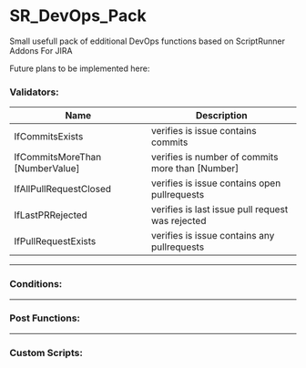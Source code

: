 # SR_DevOps_Pack
Small usefull pack of edditional DevOps functions based on ScriptRunner Addons For JIRA

Future plans to be implemented here:

### Validators:

| Name | Description |
| ------ |----------- |
|IfCommitsExists | verifies is issue contains commits |
|IfCommitsMoreThan [NumberValue] | verifies is number of commits more than [Number]|
|IfAllPullRequestClosed | verifies is issue contains open pullrequests|
|IfLastPRRejected | verifies is last issue pull request was rejected|
|IfPullRequestExists | verifies is issue contains any pullrequests|

___

### Conditions:


___

### Post Functions:


___

### Custom Scripts:
